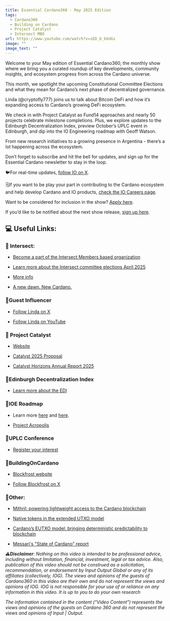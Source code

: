 ```yaml
---
title: Essential Cardano360 - May 2025 Edition
tags:
  - Cardano360
  - Building on Cardano
  - Project Catalyst
  - Intersect MBO
url: https://www.youtube.com/watch?v=zED_O_kkUGs
image: ""
image_text: ""
---
```


Welcome to your May edition of Essential Cardano360, the monthly show where we bring you a curated roundup of key developments, community insights, and ecosystem progress from across the Cardano universe.

This month, we spotlight the upcoming Constitutional Committee Elections and what they mean for Cardano’s next phase of decentralized governance.

Linda (@cryptofly777) joins us to talk about Bitcoin DeFi and how it’s expanding access to Cardano’s growing DeFi ecosystem.

We check in with Project Catalyst as Fund14 approaches and nearly 50 projects celebrate milestone completions. Plus, we explore updates to the Edinburgh Decentralization Index, preview October’s UPLC event in Edinburgh, and dip into the IO Engineering roadmap with Geoff Watson.

From new research initiatives to a growing presence in Argentina - there’s a lot happening across the ecosystem.

Don’t forget to subscribe and hit the bell for updates, and sign up for the Essential Cardano newsletter to stay in the loop.

🐦For real-time updates, [follow IO on X](https://x.com/InputOutputHK).

🗒️If you want to be play your part in contributing to the Cardano ecosystem and help develop Cardano and IO products, [check the IO Careers page](https://iohk.link/3TlsMgH).

Want to be considered for inclusion in the show? [Apply here](https://www.youtube.com/redirect?event=video_description&redir_token=QUFFLUhqblc4T0tSY1dLZVRmQkItRDJkT2NoQTdXOXl3Z3xBQ3Jtc0tubHFmUm5mV0dudU5WQnRDZUlLMkI3aDY0cVBjWUg1Mm1MSmFsZGJtSUZrU2VoZ2xNX3VySklhamdLWTF5LUNpTHdoSTI0SmhvLUhOeHloNmVXZ2psVGI3bTloT1RjYVlvTW9BekdYODE0UmdmWjAtbw&q=https%3A%2F%2Flanding.essentialcardano.io%2F360-project-details&v=zED_O_kkUGs).

If you’d like to be notified about the next show release, [sign up here](https://www.youtube.com/redirect?event=video_description&redir_token=QUFFLUhqbWdENXF5MUdlODdBVGVLTVRoMmgtbzF1ZEtUQXxBQ3Jtc0tsaEZPNlUtTjZGcS1WZTdGVmNYUVhwbzNucHhWb3ZGZnEzNTdiUWJoRUJydnB4aHRNMXFGdE1qYkc2b1gyTnFTQnRHZlljbUV5VXZhSnJYWm9YNzNJRktjTWM3V3lDWmZmeG9ITm4wMHBfLXVtdDc4NA&q=https%3A%2F%2Flanding.essentialcardano.io%2F360-newsletter-sign-up&v=zED_O_kkUGs).

## 💻 Useful Links:

### 🔗 Intersect:

*   [Become a part of the Intersect Members based organization](https://www.intersectmbo.org/)
    
*   [Learn more about the Intersect committee elections April 2025](https://www.youtube.com/redirect?event=video_description&redir_token=QUFFLUhqblZvZWVDVS1wR0tDTnk4Q01UdnNrV0Z5S1BnQXxBQ3Jtc0trRkRPVHVUM2V6SmlFaThYbm4tQi1OUEtsMExHZlJkUy1wXzY3TUVnOFp0V1YtNV95V2c3ZDBFZ2padUFyNFNKNU9XaWdYcEM2RW1KbEpIbUNBRU03emVQa2FuRVNzcElmRFJVU01Vcm1CbUZ4SkswSQ&q=https%3A%2F%2Fdocs.intersectmbo.org%2Fcardano%2Fcardano-governance%2Fcardano-constitution%2F2025-constitutional-committee-elections&v=zED_O_kkUGs)
    
*   [More info](https://www.youtube.com/redirect?event=video_description&redir_token=QUFFLUhqbGtEVTEwbDVMM2hGLTdIcXpXdUVxRFBodUUzQXxBQ3Jtc0tuMHNWYjJGNXFIbnIyMkVNeUNGTTY2VmZYVDduUmpTTEJ1aU9IXzBfZkxKVkp0Z0xIR1oxa01HS0M0ZC1PR1pwTmpnZ2dzM2x3d1ZxUTJ2X3UyYzgyRmlpMEN3UTgtUHJSSzIyekV1TW9HdExQS1Y1Zw&q=https%3A%2F%2Fwww.intersectmbo.org%2Fnews%2Funderstanding-committees-in-intersect&v=zED_O_kkUGs)
    
*   [A new dawn. New Cardano.](https://anewdawn.vision/)
    

### 🔗Guest Influencer

*   [Follow Linda on X](https://x.com/Cryptofly777)
    
*   [Follow Linda on YouTube](https://www.youtube.com/channel/UCP_US45irp84HHE1j5E8SCg)
    

### 🔗 Project Catalyst

*   [Website](https://projectcatalyst.io/)
    
*   [Catalyst 2025 Proposal](https://gov.tools/budget\_discussion/232)
    
*   [Catalyst Horizons Annual Report 2025](projectcatalyst.io/horizons2025)
    

### 🔗Edinburgh Decentralization Index

*   [Learn more about the EDI](https://www.youtube.com/redirect?event=video_description&redir_token=QUFFLUhqa1FWRmd2a1ZGV1kwN1RkamtwbzNxQTFyazJwZ3xBQ3Jtc0tuQy1xVjFpVnNCeVY2dUNvUk9DR3RPMi1hcmllbkZudmZ5REhqUGU2RkxwR2FpT09WQ2NqcmE2Umd4WDlmaWsyeTU3X1RycVFwcng5bFZkaWw4WmYxVGhVTnliWEdSaV9hNURDRm5zcldiODI1OUJVcw&q=https%3A%2F%2Finformatics.ed.ac.uk%2Fblockchain%2Fedi&v=zED_O_kkUGs)
    

### 🔗IOE Roadmap

*   Learn more [here](https://www.youtube.com/redirect?event=video_description&redir_token=QUFFLUhqa242cE1ralEzOWZwaUdCSlNrbW9vVXhVRWZjZ3xBQ3Jtc0tubG9TWHkyZ0xMM3p0MENsUG9TaFNTUTg1Rk40ODg5SEl1M1dFMkQ1M2EtM1RvZlBtYVluSWRISmxqVmtNbVFadWFFVjYzdldoNXRrOEtfUTlhQ1JQUXc4MGMtLUtRLUlaSUtlLWdJOThBbTEzMm56dw&q=https%3A%2F%2Fcardano-scaling.github.io%2Fcardano-blueprint%2Fintroduction%2Findex.html&v=zED_O_kkUGs) and [here](https://anewdawn.vision/).
    
*   [Project Acropolis](https://www.youtube.com/redirect?event=video_description&redir_token=QUFFLUhqbGlMcE5hZVZ2QzJ1Y3VuVFlBS2RmX3BwUnpZUXxBQ3Jtc0tudnVIYWFWUE56UGJhSEllWElRZlNYT3J3RTZPRVZ4UUZSS19CMVBRaVg3U1U2dHdON0hISk5IRGlYWkZBSkpjaUFjeWY0VHo1WEJqVVhSdEZVdEtMSVNLcHpZT2ktbXRBV1djdUNJQWZHTWt3M1ltcw&q=https%3A%2F%2Fgithub.com%2Finput-output-hk%2Facropolis&v=zED_O_kkUGs)
    

### 🔗UPLC Conference

*   [Register your interest](https://www.youtube.com/redirect?event=video_description&redir_token=QUFFLUhqa0MxQnBPLURuSFQ5MlBaYWVGNzVMYmlYS01xd3xBQ3Jtc0ttZ1JwNlhtVnE5RTUyV0hXamsxTXdSTHFHa3VXWmhkZ0NNbEFXUWRhaFA1VmdoUk90V3A0d2pVSHN4d0dHZS1Gd1poZEtCV0U3Q09XU1VrU0hZWjVSMUlPTVppTVpaNmFSd3NmenhSRkZ6Sjk0SkJTaw&q=https%3A%2F%2Fservices.iohk.io%2Fuplc-workshop-interest&v=zED_O_kkUGs)
    

### 🔗BuildingOnCardano

*   [Blockfrost website](https://blockfrost.io/)
    
*   [Follow Blockfrost on X](https://x.com/blockfrost\_io)
    

### 🔗Other:

*   [Mithril: powering lightweight access to the Cardano blockchain](https://www.youtube.com/redirect?event=video_description&redir_token=QUFFLUhqbTVRa1RCTHU0cUwtR29qY2F6eF9XcE9jQTBXUXxBQ3Jtc0tudXpiNVZPSEF0UU1XUkJBTFZkeHlURVZTY0ZrMElBNTYxLS1Hd3NfMVFJZmlZX1lrQUlKa3RoVjBRUXlYbGlFdWphcnRrRVhIbmdtRXlXLWlPSWRpTUVoUENNZG1BRFBrTHh6Nl9OUnY3MHVsMEMySQ&q=https%3A%2F%2Fiohk.io%2Fen%2Fblog%2Fposts%2F2025%2F05%2F19%2Fmithril-powering-lightweight-access-to-the-cardano-blockchain%2F&v=zED_O_kkUGs)
    
*   [Native tokens in the extended UTXO model](https://www.youtube.com/redirect?event=video_description&redir_token=QUFFLUhqbm4zaGNjYXNxVVpUc0pSajllUUkyMUtjLUtMd3xBQ3Jtc0ttcEZjQlY3VTdaOVA4ODRXSFphcUNiRnpBd0dJekt5WjZ4Z0lRR3RDbDBCc0RUZnV2OGRQTWMxWnp2SHhESDRUaEtXalZmc2hicHFWZl9HLXJvNVlzOEJMSHZzMlFiWUdmSkxWSmhmNWpQcFJWSUtmWQ&q=https%3A%2F%2Fiohk.io%2Fen%2Fblog%2Fposts%2F2025%2F05%2F09%2Fnative-tokens-in-the-extended-utxo-model%2F&v=zED_O_kkUGs)
    
*   [Cardano’s EUTXO model: bringing deterministic predictability to blockchain](https://iohk.io/en/blog/posts/page-1/)
    
*   [Messari's "State of Cardano" report](https://www.youtube.com/redirect?event=video_description&redir_token=QUFFLUhqa0lfODh2N0hrb2dtTWw2WmhkSmtQX3B6bTN1Z3xBQ3Jtc0ttbTZ1LWgyTjgwMFJTUnJsaDlZMHl2ZVJnTmo3MkhZUEtET0E5cklhcHFlVjZlU3hrS05zamRaRzkybE1xQ3kxS0lzUFJaM2NCZmNUS3dUaWY1ak9yRmNTY3RrdE1jYWVlUVE4R2NvcVczYTZscXZlZw&q=https%3A%2F%2Fmessari.io%2Freport%2Fstate-of-cardano-q1-2025&v=zED_O_kkUGs)
    

_⚠️_**_Disclaimer_**_: Nothing on this video is intended to be professional advice, including without limitation, financial, investment, legal or tax advice. Also, publication of this video should not be construed as a solicitation, recommendation, or endorsement by Input Output Global or any of its affiliates (collectively, IOG). The views and opinions of the guests of Cardano360 in this video are their own and do not represent the views and opinions of IOG. IOG is not responsible for your use of or reliance on any information in this video. It is up to you to do your own research_

_The information contained in the content (“Video Content”) represents the views and opinions of the guests on Cardano 360 and do not represent the views and opinions of Input | Output._
